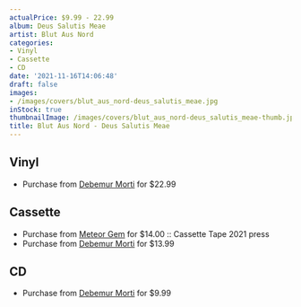 ```yaml
---
actualPrice: $9.99 - 22.99
album: Deus Salutis Meae
artist: Blut Aus Nord
categories:
- Vinyl
- Cassette
- CD
date: '2021-11-16T14:06:48'
draft: false
images:
- /images/covers/blut_aus_nord-deus_salutis_meae.jpg
inStock: true
thumbnailImage: /images/covers/blut_aus_nord-deus_salutis_meae-thumb.jpg
title: Blut Aus Nord - Deus Salutis Meae
---
```


## Vinyl
* Purchase from [Debemur Morti](https://debemurmorti.aisamerch.com/item/68494) for $22.99
## Cassette
* Purchase from [Meteor Gem](https://meteor-gem.com/products/blut-aus-nord-deus-salutis-meae-cassette) for $14.00 :: Cassette Tape 2021 press
* Purchase from [Debemur Morti](https://debemurmorti.aisamerch.com/item/99608) for $13.99
## CD
* Purchase from [Debemur Morti](https://debemurmorti.aisamerch.com/item/72254) for $9.99
